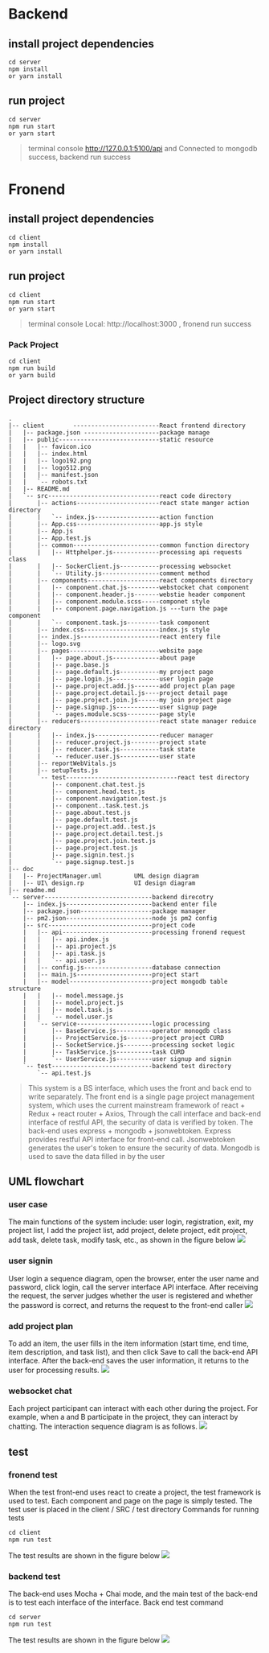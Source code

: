 # Backend

## install project dependencies

```
cd server
npm install
or yarn install
```

## run project

```
cd server
npm run start
or yarn start
```

> terminal console http://127.0.0.1:5100/api and Connected to mongodb success, backend run success

# Fronend

## install project dependencies

```
cd client
npm install
or yarn install
```

## run project

```
cd client
npm run start
or yarn start
```

> terminal console Local: http://localhost:3000 , fronend run success

### Pack Project

```
cd client
npm run build
or yarn build
```

## Project directory structure



```
.
|-- client        ------------------------React frontend directory
|   |-- package.json ---------------------package manage
|   |-- public----------------------------static resource
|   |   |-- favicon.ico
|   |   |-- index.html
|   |   |-- logo192.png
|   |   |-- logo512.png
|   |   |-- manifest.json
|   |   `-- robots.txt
|   |-- README.md
|   `-- src-------------------------------react code directory
|       |-- actions-----------------------react state manger action directory
|       |   `-- index.js------------------action function
|       |-- App.css-----------------------app.js style
|       |-- App.js
|       |-- App.test.js
|       |-- common------------------------common function directory
|       |   |-- Httphelper.js-------------processing api requests class
|       |   |-- SockerClient.js-----------processing websocket
|       |   `-- Utility.js----------------comment method
|       |-- components--------------------react components directory
|       |   |-- component.chat.js---------webstocket chat component
|       |   |-- component.header.js-------webstie header component
|       |   |-- component.module.scss-----componet style
|       |   |-- component.page.navigation.js ---turn the page component
|       |   `-- component.task.js---------task component
|       |-- index.css---------------------index.js style
|       |-- index.js----------------------react entery file
|       |-- logo.svg
|       |-- pages-------------------------website page
|       |   |-- page.about.js-------------about page
|       |   |-- page.base.js
|       |   |-- page.default.js-----------my project page
|       |   |-- page.login.js-------------user login page
|       |   |-- page.project.add.js-------add project plan page
|       |   |-- page.project.detail.js----project detail page
|       |   |-- page.project.join.js------my join project page
|       |   |-- page.signup.js------------user signup page
|       |   `-- pages.module.scss---------page style
|       |-- reducers----------------------react state manager reduice directory
|       |   |-- index.js------------------reducer manager
|       |   |-- reducer.project.js--------project state
|       |   |-- reducer.task.js-----------task state
|       |   `-- reducer.user.js-----------user state
|       |-- reportWebVitals.js
|       |-- setupTests.js
|       `-- test-------------------------------react test directory
|           |-- component.chat.test.js
|           |-- component.head.test.js
|           |-- component.navigation.test.js
|           |-- component..task.test.js
|           |-- page.about.test.js
|           |-- page.default.test.js
|           |-- page.project.add..test.js
|           |-- page.project.detail.test.js
|           |-- page.project.join.test.js
|           |-- page.project.test.js
|           |-- page.signin.test.js
|           `-- page.signup.test.js
|-- doc
|   |-- ProjectManager.uml         UML design diagram
|   |-- UI\ design.rp              UI design diagram
|-- readme.md
`-- server------------------------------backend direcotry
    |-- index.js------------------------backend enter file
    |-- package.json--------------------package manager
    |-- pm2.json------------------------node js pm2 config 
    |-- src-----------------------------project code
    |   |-- api-------------------------processing fronend request
    |   |   |-- api.index.js
    |   |   |-- api.project.js
    |   |   |-- api.task.js
    |   |   `-- api.user.js
    |   |-- config.js-------------------database connection
    |   |-- main.js---------------------project start 
    |   |-- model-----------------------project mongodb table structure
    |   |   |-- model.message.js
    |   |   |-- model.project.js
    |   |   |-- model.task.js
    |   |   `-- model.user.js
    |   `-- service---------------------logic processing
    |       |-- BaseService.js----------operator monogdb class
    |       |-- ProjectService.js-------project project CURD
    |       |-- SocketService.js--------processing socket logic
    |       |-- TaskService.js----------task CURD
    |       `-- UserService.js----------user signup and signin
    `-- test----------------------------backend test directory
        `-- api.test.js
```


>This system is a BS interface, which uses the front and back end to write separately. The front end is a single page project management system, which uses the current mainstream framework of react + Redux + react router + Axios,
Through the call interface and back-end interface of restful API, the security of data is verified by token.
The back-end uses express + mongodb + jsonwebtoken. Express provides restful API interface for front-end call. Jsonwebtoken generates the user's token to ensure the security of data. Mongodb is used to save the data filled in by the user

## UML flowchart
### user case
The main functions of the system include: user login, registration, exit, my project list, I add the project list, add project, delete project, edit project, add task, delete task, modify task, etc., as shown in the figure below
![](./doc/images/user_case.jpg)
### user signin
User login a sequence diagram, open the browser, enter the user name and password, click login, call the server interface API interface. After receiving the request, the server judges whether the user is registered and whether the password is correct, and returns the request to the front-end caller
![](./doc/images/signin.jpg)

### add project plan
To add an item, the user fills in the item information (start time, end time, item description, and task list), and then click Save to call the back-end API interface. After the back-end saves the user information, it returns to the user for processing results.
![](./doc/images/add_project.jpg)
### websocket chat

Each project participant can interact with each other during the project. For example, when a and B participate in the project, they can interact by chatting. The interaction sequence diagram is as follows.
![](./doc/images/chat.jpg)

## test

### fronend test
When the test front-end uses react to create a project, the test framework is used to test. Each component and page on the page is simply tested. The test user is placed in the client / SRC / test directory
Commands for running tests
```
cd client
npm run test
```
The test results are shown in the figure below
![](./doc/images/test_client.jpg)

### backend test
The back-end uses Mocha + Chai mode, and the main test of the back-end is to test each interface of the interface.
Back end test command
```
cd server
npm run test
```
The test results are shown in the figure below
![](./doc/images/test_server.jpg)